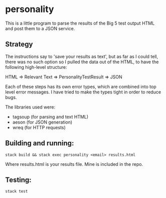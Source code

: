 # personality

This is a little program to parse the results of the Big 5 test output HTML and post them to a JSON service.

## Strategy

The instructions say to 'save your results as text', but as far as I could tell, there was no such option so I pulled the
data out of the HTML, to have the following high-level structure:

HTML => Relevant Text => PersonalityTestResult => JSON

Each of these steps has its own error types, which are combined into top level error messages. I have tried to make the 
types tight in order to reduce bugs.

The libraries used were:
- tagsoup (for parsing and text HTML)
- aeson (for JSON generation)
- wreq (for HTTP requests)

## Building and running:

```
stack build && stack exec personality <email> results.html 
```

Where results.html is your results file. Mine is included in the repo.

## Testing:

```
stack test
```